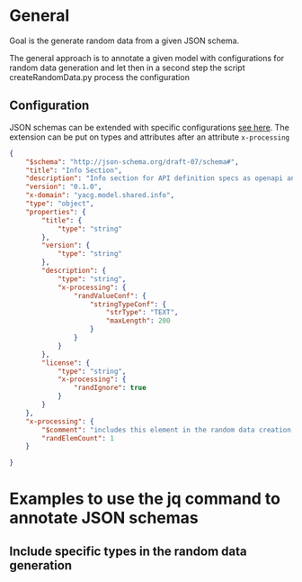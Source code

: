 # General
Goal is the generate random data from a given JSON schema.

The general approach is to annotate a given model with configurations for random
data generation and let then in a second step the script createRandomData.py
process the configuration

## Configuration
JSON schemas can be extended with specific configurations [see here](../resources/models/json/yacg_random_data_types.json). The extension can be put on types and attributes after an
attribute `x-processing`

```json
{
    "$schema": "http://json-schema.org/draft-07/schema#",
    "title": "Info Section",
    "description": "Info section for API definition specs as openapi and ayncapi",
    "version": "0.1.0",
    "x-domain": "yacg.model.shared.info",
    "type": "object",
    "properties": {
        "title": {
            "type": "string"
        },
        "version": {
            "type": "string"
        },
        "description": {
            "type": "string",
            "x-processing": {
                "randValueConf": {
                    "stringTypeConf": {
                        "strType": "TEXT",
                        "maxLength": 200
                    }
                }
            }
        },
        "license": {
            "type": "string",
            "x-processing": {
                "randIgnore": true
            }
        }
    },
    "x-processing": {
        "$comment": "includes this element in the random data creation, one element will be generated",
        "randElemCount": 1
    }

}
```

# Examples to use the jq command to annotate JSON schemas
## Include specific types in the random data generation